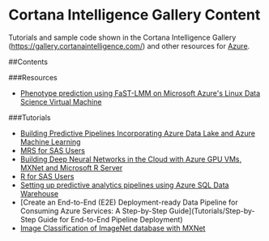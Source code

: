 # Cortana Intelligence Gallery Content
Tutorials and sample code shown in the Cortana Intelligence Gallery (https://gallery.cortanaintelligence.com/) and other resources for [Azure](https://azure.microsoft.com).

##Contents

###Resources
* [Phenotype prediction using FaST-LMM on Microsoft Azure's Linux Data Science Virtual Machine](Resources/Phenotype-Prediction) 

###Tutorials
* [Building Predictive Pipelines Incorporating Azure Data Lake and Azure Machine Learning](Tutorials/Data-Lake)
* [MRS for SAS Users](Tutorials/MRS-for-SAS-Users)
* [Building Deep Neural Networks in the Cloud with Azure GPU VMs, MXNet and Microsoft R Server](Tutorials/Tutorials/MXNet-Azure-GPU)
* [R for SAS Users](Tutorials/R-for-SAS-Users)
* [Setting up predictive analytics pipelines using Azure SQL Data Warehouse](Tutorials/SQL-Data-Warehouse)
* [Create an End-to-End (E2E) Deployment-ready Data Pipeline for Consuming Azure Services: A Step-by-Step Guide](Tutorials/Step-by-Step Guide for End-to-End Pipeline Deployment)
* [Image Classification of ImageNet database with MXNet](Tutorials/Training-ResNet-on-ImageNet-with-MRS-and-GPU-VMs)
